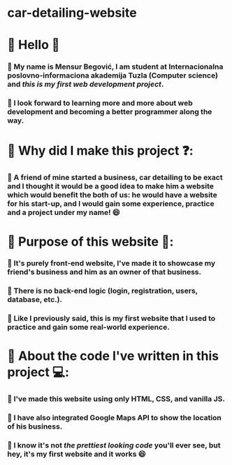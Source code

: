# car-detailing-website

# 🔹 Hello 👋

  ### :small_orange_diamond: My name is Mensur Begović, I am student at Internacionalna poslovno-informaciona akademija Tuzla (Computer science) and *this is my first web development project*.
  
  ### :small_orange_diamond: I look forward to learning more and more about web development and becoming a better programmer along the way.

# 🔹 Why did I make this project ❓:

  ### :small_orange_diamond: A friend of mine started a business, car detailing to be exact and I thought it would be a good idea to make him a website which would benefit the both of us: he would have a website for his start-up, and I would gain some experience, practice and a project under my name! 😄

# 🔹 Purpose of this website 📜:

  ### :small_orange_diamond: It's purely front-end website, I've made it to showcase my friend's business and him as an owner of that business.
  
  ### :small_orange_diamond: There is no back-end logic (login, registration, users, database, etc.).
  
  ### :small_orange_diamond: Like I previously said, this is my first website that I used to practice and gain some real-world experience.

# 🔹 About the code I've written in this project 💻:

  ### :small_orange_diamond: I've made this website using only HTML, CSS, and vanilla JS.
  
  ### :small_orange_diamond: I have also integrated **Google Maps API** to show the location of his business.
  
  ### :small_orange_diamond: I know it's not *the prettiest looking code* you'll ever see, but hey, it's my first website and it works 😆

